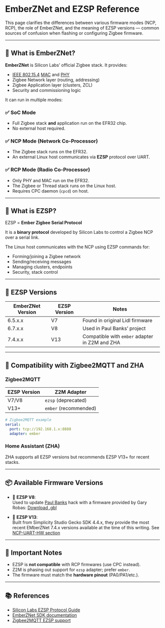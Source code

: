 # EmberZNet and EZSP Reference

This page clarifies the differences between various firmware modes (NCP, RCP), the role of EmberZNet, and the meaning of EZSP versions — common sources of confusion when flashing or configuring Zigbee firmware.

---

## 🧠 What is EmberZNet?

**EmberZNet** is Silicon Labs’ official Zigbee stack. It provides:

- [IEEE 802.15.4](https://en.wikipedia.org/wiki/IEEE_802.15.4) [MAC](https://en.wikipedia.org/wiki/IEEE_802.15.4#The_MAC_layer) and [PHY](https://en.wikipedia.org/wiki/IEEE_802.15.4#The_physical_layer)
- Zigbee Network layer (routing, addressing)
- Zigbee Application layer (clusters, ZCL)
- Security and commissioning logic

It can run in multiple modes:

### ✅ SoC Mode
- Full Zigbee stack **and** application run on the EFR32 chip.
- No external host required.

### ✅ NCP Mode (Network Co-Processor)
- The Zigbee stack runs on the EFR32.
- An external Linux host communicates via **EZSP** protocol over UART.

### ✅ RCP Mode (Radio Co-Processor)
- Only PHY and MAC run on the EFR32.
- The Zigbee or Thread stack runs on the Linux host.
- Requires CPC daemon (`cpcd`) on host.

---

## 🔌 What is EZSP?

EZSP = **Ember Zigbee Serial Protocol**

It is a **binary protocol** developed by Silicon Labs to control a Zigbee NCP over a serial link.

The Linux host communicates with the NCP using EZSP commands for:

- Forming/joining a Zigbee network
- Sending/receiving messages
- Managing clusters, endpoints
- Security, stack control

---

## 🧾 EZSP Versions

| EmberZNet Version | EZSP Version | Notes |
|-------------------|--------------|-------|
| 6.5.x.x           | V7           | Found in original Lidl firmware |
| 6.7.x.x           | V8           | Used in Paul Banks’ project |
| 7.4.x.x           | V13          | Compatible with `ember` adapter in Z2M and ZHA |

---

## 🧩 Compatibility with Zigbee2MQTT and ZHA

### Zigbee2MQTT

| EZSP Version | Z2M Adapter |
|--------------|-------------|
| V7/V8        | `ezsp` (deprecated) |
| V13+         | `ember` (recommended) |

```yaml
# Zigbee2MQTT example
serial:
  port: tcp://192.168.1.x:8888
  adapter: ember
```

### Home Assistant (ZHA)

ZHA supports all EZSP versions but recommends EZSP V13+ for recent stacks.

---

## 📦 Available Firmware Versions

- 🔸 **EZSP V8**:  
  Used to update [Paul Banks](https://paulbanks.org/projects/lidl-zigbee/) hack with a firmware provided by Gary Robas: [Download .gbl](https://github.com/grobasoz/zigbee-firmware/raw/master/EFR32%20Series%201/EFR32MG1B-256k/NCP/NCP_UHW_MG1B232_678_PA0-PA1-PB11_PA5-PA4.gbl)

- 🔸 **EZSP V13**:  
  Built from Simplicity Studio Gecko SDK 4.4.x, they provide the most recent EMberZNet 7.4.x versions available at the time of this writing. See [NCP-UART-HW section](../14-NCP-UART-HW/firmware)

---

## 🛑 Important Notes

- EZSP is **not compatible** with RCP firmwares (use CPC instead).
- Z2M is phasing out support for `ezsp` adapter; prefer `ember`.
- The firmware must match the **hardware pinout** (PA0/PA1/etc.).

---

## 📚 References

- [Silicon Labs EZSP Protocol Guide](https://www.silabs.com/documents/public/user-guides/ug100-ezsp-reference-guide.pdf)
- [EmberZNet SDK documentation](https://docs.silabs.com/zigbee/latest/)
- [Zigbee2MQTT EZSP support](https://www.zigbee2mqtt.io/guide/adapters/emberznet.html)
